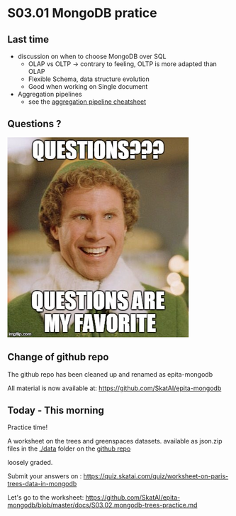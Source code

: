 # S03.01 MongoDB pratice

## Last time

- discussion on when to choose MongoDB over SQL
  - OLAP vs OLTP -> contrary to feeling, OLTP is more adapted than OLAP
  - Flexible Schema, data structure evolution
  - Good when working on Single document
- Aggregation pipelines
  - see the [aggregation pipeline cheatsheet](https://github.com/SkatAI/epita-mongodb/blob/master/docs/cheatsheet_aggregation_pipelines_mongodb.md)

## Questions ?

![Any questions ?](./../img/memes/any_questions.jpg)

## Change of github repo

The github repo has been cleaned up and renamed as epita-mongodb

All material is now available at: <https://github.com/SkatAI/epita-mongodb>

## Today - This morning

Practice time!

A worksheet on the trees and greenspaces datasets. available as json.zip files in the [./data](https://github.com/SkatAI/epita-mongodb/tree/master/data) folder on the [github repo](https://github.com/SkatAI/epita-mongodb)

loosely graded.

Submit your answers on : <https://quiz.skatai.com/quiz/worksheet-on-paris-trees-data-in-mongodb>

Let's go to the worksheet: <https://github.com/SkatAI/epita-mongodb/blob/master/docs/S03.02.mongodb-trees-practice.md>

